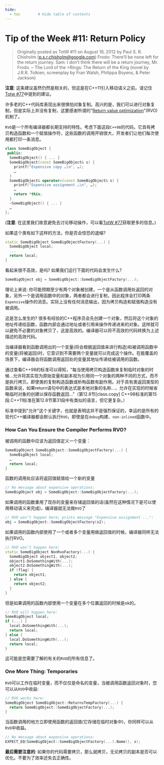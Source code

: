 ```yaml
---
hide:
  - toc        # Hide table of contents
---
```

# Tip of the Week #11: Return Policy

> Originally posted as TotW #11 on August 16, 2012
> by Paul S. R. Chisholm (p.s.r.chisholm@google.com)
> Frodo: There’ll be none left for the return journey. Sam: I don’t think there will be a return journey, Mr. Frodo. – The Lord of the >Rings: The Return of the King (novel by J.R.R. Tolkien, screenplay by Fran Walsh, Philippa Boyens, & Peter Jackson)

**注意**: 这条建议虽然仍然是相关的，但这是在C++11引入移动语义之前。请记住[Totw #77](https://abseil.io/tips/77)中提到的建议。

许多老的C++代码库表现出来很惧怕对象复制。高兴的是，我们可以进行对象复制，但是实际上并没有复制，这要感谢所谓的"[Return value optimization](https://en.wikipedia.org/wiki/Return_value_optimization)"(RVO)机制了。

`RVO`是一个所有编译器都长期支持的特性。考虑下面这段`C++98`的代码，它具有拷贝构造函数和一个赋值操作符，这些函数的调用开销很大，开发者们让他们每次使用都打印一条消息。
```cpp
class SomeBigObject {
 public:
  SomeBigObject() { ... }
  SomeBigObject(const SomeBigObject& s) {
    printf("Expensive copy …\n", …);
    …
  }
  SomeBigObject& operator=(const SomeBigObject& s) {
    printf("Expensive assignment …\n", …);
    …
    return *this;
  }
  ~SomeBigObject() { ... }
  …
};
```
(**注意**: 在这里我们故意避免去讨论移动操作，可以看[TotW #77](https://abseil.io/tips/77)获取更多的信息。)

如果这个类有如下这样的方法，你是否会惊恐的退缩?
```cpp
static SomeBigObject SomeBigObjectFactory(...) {
  SomeBigObject local;
  ...
  return local;
}
```
看起来很不高效，是吗? 如果我们运行下面的代码会发生什么?
```cpp
SomeBigObject obj = SomeBigObject::SomeBigObjectFactory(...);
```

理论上来说: 你可能预期至少有两个对象被创建，一个是从函数调用处返回的对象，另外一个是调用函数中的对象，两者都会进行复制，因此程序会打印两条`Expensive`操作的消息。实际上没有任何消息输出，因为拷贝构造和赋值构造没有被调用。

这是怎么发生的? 很多有经验的C++程序员会先创建一个对象，然后将这个对象的地址传递给函数，函数内部会通过地址或者引用来操作传递进来的对象。这样就可以避免不必要的对象拷贝了，这是高效的。编译器可以将不高效的代码转换为上述描述的高效代码。

当编译器看到函数调用出的一个变量(将会根据返回值来进行构造)和被调用函数中的变量(将被返回)时，它意识到不需要两个变量就可以完成这个操作。在能覆盖的场景下，编译器会将函数调用返回处的变量其地址传递给被调用的函数。

通过查看C++98的标准可以得知，“每当使用拷贝构造函数来复制临时对象的时候...允许将其实现为原始变量和副本视为引用同一个对象的两种不同的方式，而不是执行拷贝。即使类的复制构造函数或析构函数有副作用。对于具有类返回类型的函数来说，如果return语句中的表达式是本地对象的名称...，允许在实现的时候省略临时对象的创建以保存函数返回...”（第12.8节[class.copy] C++98标准的第15段.C++11标准在第12.8节第31段中有类似的语言，但它更复杂。）

标准中提到"允许"这个关键字，也就是表明这并不是强烈保证的，幸运的是所有的现代C++编译器都会默认执行`RVO`，即使是在`debug`构建、`non-inlined`函数中。

### How Can You Ensure the Compiler Performs RVO?
被调用的函数中应该为返回值定义一个变量：

```cpp
SomeBigObject SomeBigObject::SomeBigObjectFactory(...) {
  SomeBigObject local;
  …
  return local;
}
```

函数的调用处应该将返回值赋值给一个新的变量

```cpp
// No message about expensive operations:
SomeBigObject obj = SomeBigObject::SomeBigObjectFactory(...);
```

如果调用的函数重用了现存的变量来存储返回值的话(虽然在这种情况下是可以使用移动语义来完成)，编译器就无法做`RVO`了

```cpp
// RVO won’t happen here; prints message "Expensive assignment ...":
obj = SomeBigObject::SomeBigObjectFactory(s2);
```

如果调用的函数内部使用了一个或者多个变量用做返回值的时候，编译器同样无法执行RVO。

```cpp
// RVO won’t happen here:
static SomeBigObject NonRvoFactory(...) {
  SomeBigObject object1, object2;
  object1.DoSomethingWith(...);
  object2.DoSomethingWith(...);
  if (flag) {
    return object1;
  } else {
    return object2;
  }
}
```
但是如果调用的函数内部使用一个变量在多个位置返回的时候是ok的。

```cpp
// RVO will happen here:
SomeBigObject local;
if (...) {
  local.DoSomethingWith(...);
  return local;
} else {
  local.DoSomethingWith(...);
  return local;
}
```
这可能是您需要了解的有关的`RVO`的所有信息了。

### One More Thing: Temporaries
`RVO`可以工作在临时变量，而不仅仅是命名的变量，当被调用函数返回对象时，您可以从`RVO`中收益:

```cpp
// RVO works here:
SomeBigObject SomeBigObject::ReturnsTempFactory(...) {
  return SomeBigObject::SomeBigObjectFactory(...);
}
```

当函数调用的地方立即使用函数的返回值(它存储在临时对象中)，你同样可以从`RVO`中收益。

```cpp
// No message about expensive operations:
EXPECT_EQ(SomeBigObject::SomeBigObjectFactory(...).Name(), s);
```

**最后需要注意的**: 如果你的代码需要拷贝，那么就拷贝，无论拷贝的副本是否可以优化。不要为了效率还失去正确性。